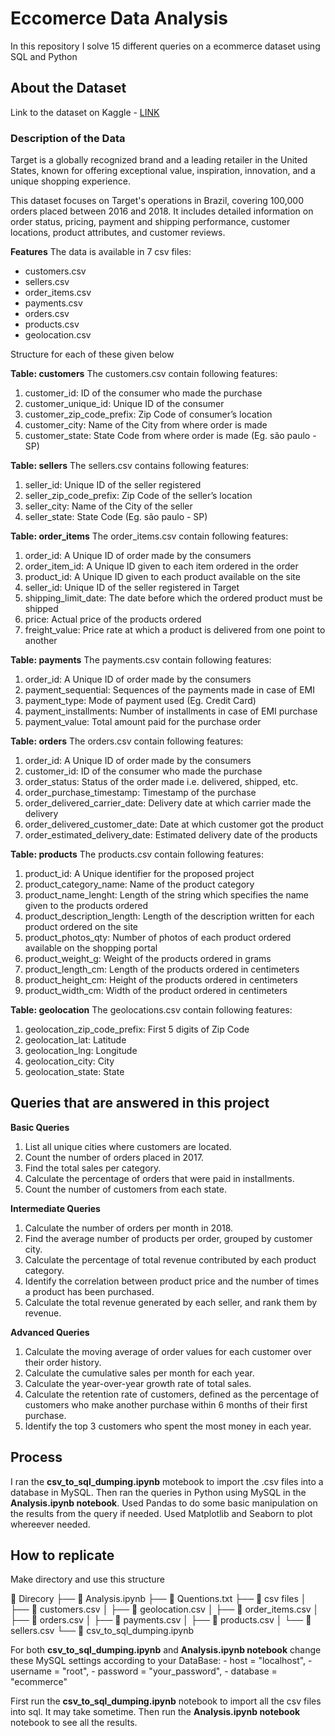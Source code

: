 # Eccomerce Data Analysis
In this repository I solve 15 different queries on a ecommerce  dataset using SQL and Python

## About the Dataset
Link to the dataset on Kaggle - [LINK](https://www.kaggle.com/datasets/devarajv88/target-dataset?select=payments.csv)

### Description of the Data
Target is a globally recognized brand and a leading retailer in the United States, known for offering exceptional value, inspiration, innovation, and a unique shopping experience.

This dataset focuses on Target's operations in Brazil, covering 100,000 orders placed between 2016 and 2018. It includes detailed information on order status, pricing, payment and shipping performance, customer locations, product attributes, and customer reviews.

**Features**
The data is available in 7 csv files:

- customers.csv
- sellers.csv
- order_items.csv
- payments.csv
- orders.csv
- products.csv
- geolocation.csv

Structure for each of these given below

**Table: customers**
The customers.csv contain following features:

1. customer_id: ID of the consumer who made the purchase
2. customer_unique_id: Unique ID of the consumer
3. customer_zip_code_prefix: Zip Code of consumer’s location
4. customer_city: Name of the City from where order is made
5. customer_state: State Code from where order is made (Eg. são paulo - SP)

**Table: sellers**
The sellers.csv contains following features:

1. seller_id: Unique ID of the seller registered
2. seller_zip_code_prefix: Zip Code of the seller’s location
3. seller_city: Name of the City of the seller
4. seller_state: State Code (Eg. são paulo - SP)

**Table: order_items**
The order_items.csv contain following features:

1. order_id: A Unique ID of order made by the consumers
2. order_item_id: A Unique ID given to each item ordered in the order
3. product_id: A Unique ID given to each product available on the site
4. seller_id: Unique ID of the seller registered in Target
5. shipping_limit_date: The date before which the ordered product must be shipped
6. price: Actual price of the products ordered
7. freight_value: Price rate at which a product is delivered from one point to another

**Table: payments**
The payments.csv contain following features:

1. order_id: A Unique ID of order made by the consumers
2. payment_sequential: Sequences of the payments made in case of EMI
3. payment_type: Mode of payment used (Eg. Credit Card)
4. payment_installments: Number of installments in case of EMI purchase
5. payment_value: Total amount paid for the purchase order

**Table: orders**
The orders.csv contain following features:

1. order_id: A Unique ID of order made by the consumers
2. customer_id: ID of the consumer who made the purchase
3. order_status: Status of the order made i.e. delivered, shipped, etc.
4. order_purchase_timestamp: Timestamp of the purchase
5. order_delivered_carrier_date: Delivery date at which carrier made the delivery
6. order_delivered_customer_date: Date at which customer got the product
7. order_estimated_delivery_date: Estimated delivery date of the products

**Table: products**
The products.csv contain following features:

1. product_id: A Unique identifier for the proposed project
2. product_category_name: Name of the product category
3. product_name_lenght: Length of the string which specifies the name given to the products ordered
4. product_description_length: Length of the description written for each product ordered on the site
5. product_photos_qty: Number of photos of each product ordered available on the shopping portal
6. product_weight_g: Weight of the products ordered in grams
7. product_length_cm: Length of the products ordered in centimeters
8. product_height_cm: Height of the products ordered in centimeters
9. product_width_cm: Width of the product ordered in centimeters

**Table: geolocation**
The geolocations.csv contain following features:

1. geolocation_zip_code_prefix: First 5 digits of Zip Code
2. geolocation_lat: Latitude
3. geolocation_lng: Longitude
4. geolocation_city: City
5. geolocation_state: State

## Queries that are answered in this project
**Basic Queries**
1. List all unique cities where customers are located.
2. Count the number of orders placed in 2017.
3. Find the total sales per category.
4. Calculate the percentage of orders that were paid in installments.
5. Count the number of customers from each state. 

**Intermediate Queries**
1. Calculate the number of orders per month in 2018.
2. Find the average number of products per order, grouped by customer city.
3. Calculate the percentage of total revenue contributed by each product category.
4. Identify the correlation between product price and the number of times a product has been purchased.
5. Calculate the total revenue generated by each seller, and rank them by revenue.

**Advanced Queries**
1. Calculate the moving average of order values for each customer over their order history.
2. Calculate the cumulative sales per month for each year.
3. Calculate the year-over-year growth rate of total sales.
4. Calculate the retention rate of customers, defined as the percentage of customers who make another purchase within 6 months of their first purchase.
5. Identify the top 3 customers who spent the most money in each year.

## Process
I ran the **csv_to_sql_dumping.ipynb** motebook to import the .csv files into a database in MySQL.
Then ran the queries in Python using MySQL in the **Analysis.ipynb notebook**. Used Pandas to do some basic manipulation on the results from the query if needed. Used Matplotlib and Seaborn to plot whereever needed.

## How to replicate

Make directory and use this structure

📁 Direcory
├── 📄 Analysis.ipynb
├── 📄 Quentions.txt
├── 📁 csv files
│   ├── 📄 customers.csv
│   ├── 📄 geolocation.csv
│   ├── 📄 order_items.csv
│   ├── 📄 orders.csv
│   ├── 📄 payments.csv
│   ├── 📄 products.csv
│   └── 📄 sellers.csv
└── 📄 csv_to_sql_dumping.ipynb

For both **csv_to_sql_dumping.ipynb** and **Analysis.ipynb notebook** change these MySQL settings according to your DataBase:
    - host = "localhost",
    - username = "root",
    - password = "your_password",
    - database = "ecommerce"

First run the **csv_to_sql_dumping.ipynb** notebook to import all the csv files into sql. It may take sometime. Then run the **Analysis.ipynb notebook** notebook to see all the results.
